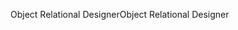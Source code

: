 <span data-ttu-id="374cf-101">Object Relational Designer</span><span class="sxs-lookup"><span data-stu-id="374cf-101">Object Relational Designer</span></span>